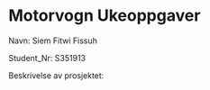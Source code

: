 <h1>Motorvogn Ukeoppgaver</h1>

Navn: Siem Fitwi Fissuh 
  
Student_Nr: S351913

Beskrivelse av prosjektet:


